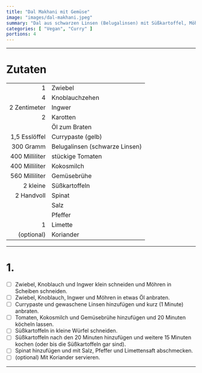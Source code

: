 ```yaml
---
title: "Dal Makhani mit Gemüse"
image: "images/dal-makhani.jpeg"
summary: "Dal aus schwarzen Linsen (Belugalinsen) mit Süßkartoffel, Möhren und Spinat"
categories: [ "Vegan", "Curry" ]
portions: 4
---
```


---

# Zutaten

|                |                                |
|---------------:|:-------------------------------|
|              1 | Zwiebel                        |
|              4 | Knoblauchzehen                 |
|   2 Zentimeter | Ingwer                         |
|              2 | Karotten                       |
|                | Öl zum Braten                  |
|  1,5 Esslöffel | Currypaste (gelb)              |
|      300 Gramm | Belugalinsen (schwarze Linsen) |
| 400 Milliliter | stückige Tomaten               |
| 400 Milliliter | Kokosmilch                     |
| 560 Milliliter | Gemüsebrühe                    |
|       2 kleine | Süßkartoffeln                  |
|     2 Handvoll | Spinat                         |
|                | Salz                           |
|                | Pfeffer                        |
|              1 | Limette                        |
|     (optional) | Koriander                      |

---

# 1.

- [ ] Zwiebel, Knoblauch und Ingwer klein schneiden und Möhren in Scheiben schneiden.
- [ ] Zwiebel, Knoblauch, Ingwer und Möhren in etwas Öl anbraten.
- [ ] Currypaste und gewaschene Linsen hinzufügen und kurz (1 Minute) anbraten.
- [ ] Tomaten, Kokosmilch und Gemüsebrühe hinzufügen und 20 Minuten köcheln lassen.
- [ ] Süßkartoffeln in kleine Würfel schneiden.
- [ ] Süßkartoffeln nach den 20 Minuten hinzufügen und weitere 15 Minuten kochen (oder bis die Süßkartoffeln gar sind).
- [ ] Spinat hinzufügen und mit Salz, Pfeffer und Limettensaft abschmecken.
- [ ] (optional) Mit Koriander servieren.

---

